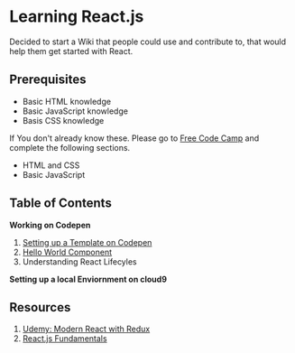 # Learning React.js

Decided to start a Wiki that people could use and contribute to, that
would help them get started with React.

## Prerequisites

- Basic HTML knowledge
- Basic JavaScript knowledge
- Basis CSS knowledge

If You don't already know these. Please go to [Free Code Camp][1] and
complete the following sections.

- HTML and CSS
- Basic JavaScript

## Table of Contents

**Working on Codepen**

1. [Setting up a Template on Codepen][2]
2. [Hello World Component][3]
3. Understanding React Lifecyles

**Setting up a local Enviornment on cloud9**

## Resources

1. [Udemy: Modern React with Redux](https://www.udemy.com/react-redux-tutorial/)
2. [React.js Fundamentals](http://courses.reactjsprogram.com/courses/reactjsfundamentals)

[1]: https://www.freecodecamp.com/ (Free Code Camp)
[2]: working-on-codepen/setting-up-a-template-on-codepen.md
[3]: working-on-codepen/hello-world.md
